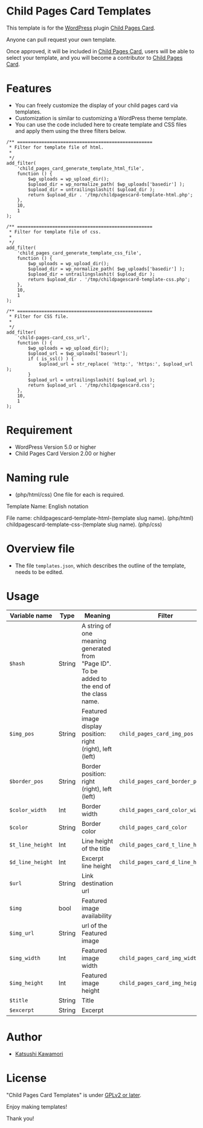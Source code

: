 # Child Pages Card Templates

This template is for the [WordPress](https://wordpress.org/) plugin [Child Pages Card](https://wordpress.org/plugins/child-pages-card/).

Anyone can pull request your own template.

Once approved, it will be included in [Child Pages Card](https://wordpress.org/plugins/child-pages-card/), users will be able to select your template, and you will become a contributor to [Child Pages Card](https://wordpress.org/plugins/child-pages-card/).

# Features
* You can freely customize the display of your child pages card via templates.
* Customization is similar to customizing a WordPress theme template.
* You can use the code included here to create template and CSS files and apply them using the three filters below.
```
/** ==================================================
 * Filter for template file of html.
 *
 */
add_filter(
	'child_pages_card_generate_template_html_file',
	function () {
		$wp_uploads = wp_upload_dir();
		$upload_dir = wp_normalize_path( $wp_uploads['basedir'] );
		$upload_dir = untrailingslashit( $upload_dir );
		return $upload_dir . '/tmp/childpagescard-template-html.php';
	},
	10,
	1
);

/** ==================================================
 * Filter for template file of css.
 *
 */
add_filter(
	'child_pages_card_generate_template_css_file',
	function () {
		$wp_uploads = wp_upload_dir();
		$upload_dir = wp_normalize_path( $wp_uploads['basedir'] );
		$upload_dir = untrailingslashit( $upload_dir );
		return $upload_dir . '/tmp/childpagescard-template-css.php';
	},
	10,
	1
);

/** ==================================================
 * Filter for CSS file.
 *
 */
add_filter(
	'child-pages-card_css_url',
	function () {
		$wp_uploads = wp_upload_dir();
		$upload_url = $wp_uploads['baseurl'];
		if ( is_ssl() ) {
			$upload_url = str_replace( 'http:', 'https:', $upload_url );
		}
		$upload_url = untrailingslashit( $upload_url );
		return $upload_url . '/tmp/childpagescard.css';
	},
	10,
	1
);

```

# Requirement

* WordPress Version 5.0 or higher
* Child Pages Card Version 2.00 or higher

# Naming rule

* (php/html/css) One file for each is required.

Template Name:
English notation

File name:
childpagescard-template-html-(template slug name). (php/html)
childpagescard-template-css-(template slug name). (php/css)

# Overview file
* The file `templates.json`, which describes the outline of the template, needs to be edited.

# Usage

| Variable name | Type | Meaning | Filter |
| --- | --- | --- | --- |
| `$hash` | String | A string of one meaning generated from "Page ID". To be added to the end of the class name. |  |
| `$img_pos` | String | Featured image display position: right (right), left (left) | `child_pages_card_img_pos` |
| `$border_pos` | String | Border position: right (right), left (left) | `child_pages_card_border_pos` |
| `$color_width` | Int | Border width | `child_pages_card_color_width` |
| `$color` | String | Border color | `child_pages_card_color` |
| `$t_line_height` | Int | Line height of the title | `child_pages_card_t_line_height` |
| `$d_line_height` | Int | Excerpt line height | `child_pages_card_d_line_height` |
| `$url` | String | Link destination url |  |
| `$img` | bool | Featured image availability |  |
| `$img_url` | String | url of the Featured image |  |
| `$img_width` | Int | Featured image width | `child_pages_card_img_width` |
| `$img_height` | Int | Featured image height | `child_pages_card_img_height` |
| `$title` | String | Title |  |
| `$excerpt` | String | Excerpt |  |

# Author

* [Katsushi Kawamori](https://profiles.wordpress.org/katsushi-kawamori/)

# License

"Child Pages Card Templates" is under [GPLv2 or later](https://www.gnu.org/licenses/old-licenses/gpl-2.0.en.html).

Enjoy making templates!

Thank you!
